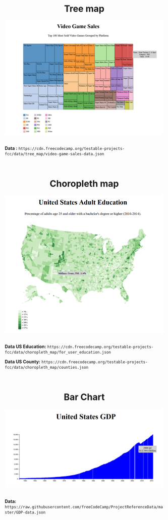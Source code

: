 <h1 align="center">
	Tree map
</h1>
<div align="center">
  <img src="./pic/TreeMap.png" alt="Screen from the tree map">
</div>

<br>

**Data :** `https://cdn.freecodecamp.org/testable-projects-fcc/data/tree_map/video-game-sales-data.json`

<br>

<h1 align="center">
	Choropleth map
</h1>
<div align="center">
  <img src="./pic/ChoroplethMap.png" alt="Screen from the Choropleth map">
</div>
<br>

**Data US Education:** `https://cdn.freecodecamp.org/testable-projects-fcc/data/choropleth_map/for_user_education.json`

**Data US County:** `https://cdn.freecodecamp.org/testable-projects-fcc/data/choropleth_map/counties.json`


<br>

<h1 align="center">
	Bar Chart
</h1>
<div align="center">
  <img src="./pic/BarChart.png" alt="Screen from the Choropleth map">
</div>
<br>

**Data:** `https://raw.githubusercontent.com/freeCodeCamp/ProjectReferenceData/master/GDP-data.json`



